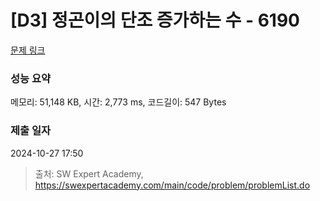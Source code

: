 # [D3] 정곤이의 단조 증가하는 수 - 6190 

[문제 링크](https://swexpertacademy.com/main/code/problem/problemDetail.do?contestProbId=AWcPjEuKAFgDFAU4) 

### 성능 요약

메모리: 51,148 KB, 시간: 2,773 ms, 코드길이: 547 Bytes

### 제출 일자

2024-10-27 17:50



> 출처: SW Expert Academy, https://swexpertacademy.com/main/code/problem/problemList.do